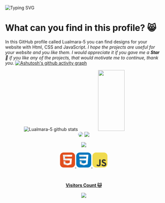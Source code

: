 <!--Titulo @Lualmara-5-->
![Typing SVG](https://readme-typing-svg.herokuapp.com/?color=00b3ff&size=35&center=true&vCenter=true&width=1000&lines=Welcome!👋;I+introduce+myself;I+am+Lualmara) 

<!--Grafica-->
# What can you find in this profile? 😸
In this GitHub profile called Lualmara-5 you can find designs for your website with Html, CSS and JavaScript. <i>I hope the projects are useful for your website and you like them. I would appreciate it if you gave me a ***Star🌟***  if you like any of the projects, that would motivate me to continue, thank you.</i>
[![Ashutosh's github activity graph](https://github-readme-activity-graph.vercel.app/graph?username=Lualmara-5&bg_color=0d1117&color=ffffff&line=00b3ff&point=f9fafa&area=true&hide_border=true)](https://github.com/ashutosh00710/github-readme-activity-graph)

<!--Habilidades e Informacion--> 
<div align="center">
  <img width="55%" height="195px" src="https://bad-apple-github-readme.vercel.app/api?username=Lualmara-5&show_bg=1&count_private=true&hide_border=true&show_icons=true&title_color=00b3ff&icon_color=70a5fd&text_color=FFFFFF&bg_color=0d1117&hide_title=false&locale=en" alt="Lualmara-5 github stats" />
  
  <img width="41%" height="195px" src="https://github-readme-stats.vercel.app/api/top-langs/?username=Lualmara-5&layout=compact&hide_border=true&title_color=00b3ff&text_color=FFFFFF&bg_color=0d1117" />
</div>

<!--Redes Sociales-->  
<div align="center"> 
 <a href="https://www.youtube.com/@DevByLualmara" target="_blank"><img src="https://img.shields.io/badge/-youtube-d71e18?style=for-the-badge&logo=youtube&logoColor=white" style="border-radius: 30px"></a> 
 <a href="https://www.instagram.com/lualmara/" target="_blank"><img src="https://img.shields.io/badge/-Instagram-%23E4405F?style=for-the-badge&logo=instagram&logoColor=white"</a> 
 </div>

<!--Total De contribuciones--> 
 <p align="center">
<img  src="https://github-readme-streak-stats.herokuapp.com?user=Lualmara-5&theme=tokyonight_duo&hide_border=true"
</p>
   
<!--Iconos-->
<p align="center">
<img src="https://github.com/tandpfun/skill-icons/blob/main/icons/HTML.svg" width="48" title="HTML"> 
<img src="https://github.com/tandpfun/skill-icons/blob/main/icons/CSS.svg" width="48" title="CSS">   
<img src="https://github.com/tandpfun/skill-icons/blob/main/icons/JavaScript.svg" width="48"  title="Javascript">   
</p>

<!--COntador de Vistas-->
<div align="center">
<br><p align="centre"><b>Visitors Count 🐱 </b></p>  
<p align="center"><img align="center" src="https://profile-counter.glitch.me/{Lualmara-5}/count.svg" /></p> 
<br>
</div>

